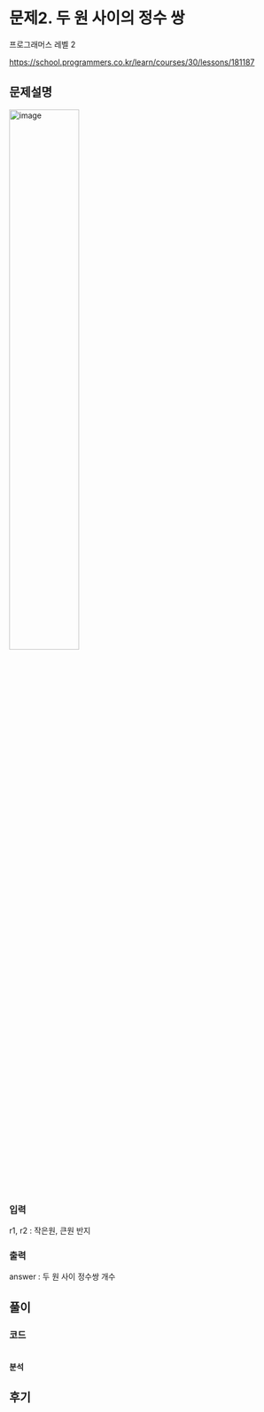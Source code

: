 # 문제2. 두 원 사이의 정수 쌍

프로그래머스 레벨 2

https://school.programmers.co.kr/learn/courses/30/lessons/181187

## 문제설명

<img src="https://github.com/user-attachments/assets/2db9179e-5242-4bfb-a806-60b50e2d0523" alt="image" style="width: 50%; height: 50%;">

### 입력

r1, r2 : 작은원, 큰원 반지

### 출력

answer : 두 원 사이 정수쌍 개수


## 풀이

### 코드
```

```
#### 분석

## 후기

